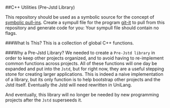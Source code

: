 ##C++ Utilities (Pre-Jstd Library)

This repository should be used as a symbolic source for the concept of [symbolic pull-ins](https://github.com/luxe/symbolic-pull-ins).  Create a sympull file for the program [git-it](https://github.com/luxe/git-it) to pull from this repository and generate code for you:  Your sympull file should contain no flags.  

###What Is This?
This is a collection of global C++ functions.

###Why a Pre-Jstd Library?
We needed to create a `Pre-Jstd library` in order to keep other projects organized, and to avoid having to re-implement common functions across projects.  All of these functions will one day be expanded and put into the `Jstd`, but for right now, they are a useful stepping stone for creating larger applications.  This is indeed a naive implementation of a library, but its only function is to help bootstrap other projects and the Jstd itself.  Eventually the Jstd will need rewritten in UniLang.

And eventually, this library will no longer be needed by new programming projects after the `Jstd` superseeds it.
